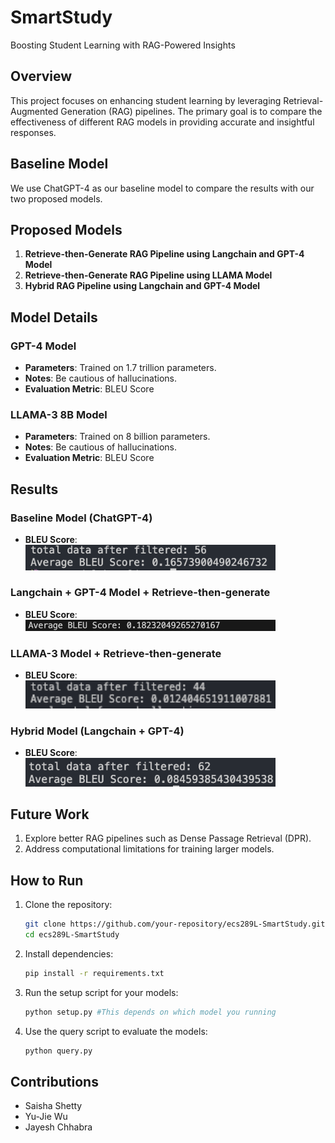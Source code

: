 # SmartStudy
Boosting Student Learning with RAG-Powered Insights

## Overview
This project focuses on enhancing student learning by leveraging Retrieval-Augmented Generation (RAG) pipelines. The primary goal is to compare the effectiveness of different RAG models in providing accurate and insightful responses.

## Baseline Model
We use ChatGPT-4 as our baseline model to compare the results with our two proposed models.

## Proposed Models 
1. **Retrieve-then-Generate RAG Pipeline using Langchain and GPT-4 Model**
2. **Retrieve-then-Generate RAG Pipeline using LLAMA Model**
3. **Hybrid RAG Pipeline using Langchain and GPT-4 Model**

## Model Details

### GPT-4 Model
- **Parameters**: Trained on 1.7 trillion parameters.
- **Notes**: Be cautious of hallucinations.
- **Evaluation Metric**: BLEU Score

### LLAMA-3 8B Model
- **Parameters**: Trained on 8 billion parameters.
- **Notes**: Be cautious of hallucinations.
- **Evaluation Metric**: BLEU Score

## Results
### Baseline Model (ChatGPT-4)
- **BLEU Score**: <img src="images/GPT_baseline_bleu_filtered_56.png" alt="ChatGPT-4 Results" width="400">

### Langchain + GPT-4 Model + Retrieve-then-generate
- **BLEU Score**: <img src="results/gpt_4_RAG.png" alt="ChatGPT-4 Results" width="400">

### LLAMA-3 Model + Retrieve-then-generate
- **BLEU Score**: <img src="images/Llama3_bleu_filtered_44.png" alt="LLAMA-3 Results" width="400">

### Hybrid Model (Langchain + GPT-4)
- **BLEU Score**: <img src="images/GPT_ensemble_filtered_62.png" alt="ChatGPT-4 with Hybrid RAG pipeline Results" width="400">

## Future Work
1. Explore better RAG pipelines such as Dense Passage Retrieval (DPR).
2. Address computational limitations for training larger models.

## How to Run
1. Clone the repository:
   ```sh
   git clone https://github.com/your-repository/ecs289L-SmartStudy.git
   cd ecs289L-SmartStudy
2. Install dependencies:
    ```sh
    pip install -r requirements.txt
3. Run the setup script for your models:
    ```sh
    python setup.py #This depends on which model you running
4. Use the query script to evaluate the models:
    ```sh
    python query.py

## Contributions
- Saisha Shetty
- Yu-Jie Wu
- Jayesh Chhabra
